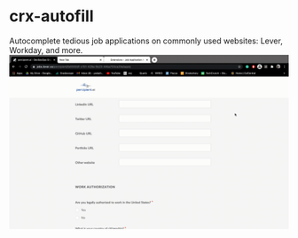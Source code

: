 # crx-autofill
Autocomplete tedious job applications on commonly used websites: Lever, Workday, and more. 
![Job Autofill Extension Demo](demo/JobExtension.gif)
